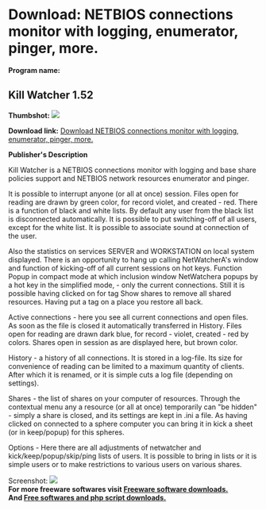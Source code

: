 # Download: NETBIOS connections monitor with logging, enumerator, pinger, more.

**Program name:**

## Kill Watcher 1.52

  
**Thumbshot:** ![](http://www.freewarefiles.com/screenshot/killwatcher_md.gif)   
  
**Download link:** [Download NETBIOS connections monitor with logging, enumerator, pinger, more.](http://freesoftwares.boysofts.com/Kill-Watcher_program_23101.html)  
  


**Publisher's Description**  
  


Kill Watcher is a NETBIOS connections monitor with logging and base share policies support and NETBIOS network resources enumerator and pinger. 

It is possible to interrupt anyone (or all at once) session. Files open for reading are drawn by green color, for record violet, and created - red. There is a function of black and white lists. By default any user from the black list is disconnected automatically. It is possible to put switching-off of all users, except for the white list. It is possible to associate sound at connection of the user.

Also the statistics on services SERVER and WORKSTATION on local system displayed. There is an opportunity to hang up calling NetWatcherA's window and function of kicking-off of all current sessions on hot keys. Function Popup in compact mode at which inclusion window NetWatchera popups by a hot key in the simplified mode, - only the current connections. Still it is possible having clicked on for tag Show shares to remove all shared resources. Having put a tag on a place you restore all back. 

Active connections - here you see all current connections and open files. As soon as the file is closed it automatically transferred in History. Files open for reading are drawn dark blue, for record - violet, created - red by colors. Shares open in session as are displayed here, but brown color.

History - a history of all connections. It is stored in a log-file. Its size for convenience of reading can be limited to a maximum quantity of clients. After which it is renamed, or it is simple cuts a log file (depending on settings).

Shares - the list of shares on your computer of resources. Through the contextual menu any a resource (or all at once) temporarily can "be hidden" \- simply a share is closed, and its settings are kept in .ini a file. As having clicked on connected to a sphere computer you can bring it in kick a sheet (or in keep/popup) for this spheres. 

Options - Here there are all adjustments of netwatcher and kick/keep/popup/skip/ping lists of users. It is possible to bring in lists or it is simple users or to make restrictions to various users on various shares. 

  
  
Screenshot: ![](http://www.freewarefiles.com/screenshot/killwatcher.gif)   
**For more freeware softwares visit [Freeware software downloads.](http://freesoftwares.boysofts.com/)**   
**And [Free softwares and php script downloads.](http://www.boysofts.com/)**
